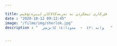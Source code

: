 ```yaml
---

title: فێرکاری ئیشکردن بە نەرمەکالاکان لیبرەئۆفیس
date : "2020-10-12 09:12:45"
image: "/filme/img/sherlok.jpg"
description : "  وانە :٤٢  ~  مەودا:١٤ کاتژمێر   "


---
```

